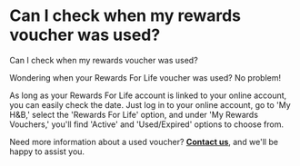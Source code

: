 # Can I check when my rewards voucher was used?

Can I check when my rewards voucher was used?

Wondering when your Rewards For Life voucher was used? No problem!

As long as your Rewards For Life account is linked to your online account, you can easily check the date. Just log in to your online account, go to 'My H&B,' select the 'Rewards For Life' option, and under 'My Rewards Vouchers,' you'll find 'Active' and 'Used/Expired' options to choose from.

Need more information about a used voucher? **[Contact us](/hc/en-gb/articles/20011957983378)**, and we'll be happy to assist you.
